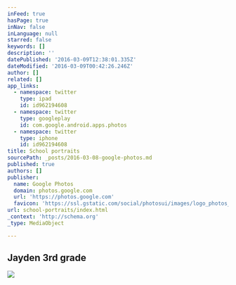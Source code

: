 ```yaml
---
inFeed: true
hasPage: true
inNav: false
inLanguage: null
starred: false
keywords: []
description: ''
datePublished: '2016-03-09T12:38:01.335Z'
dateModified: '2016-03-09T00:42:26.246Z'
author: []
related: []
app_links:
  - namespace: twitter
    type: ipad
    id: id962194608
  - namespace: twitter
    type: googleplay
    id: com.google.android.apps.photos
  - namespace: twitter
    type: iphone
    id: id962194608
title: School portraits
sourcePath: _posts/2016-03-08-google-photos.md
published: true
authors: []
publisher:
  name: Google Photos
  domain: photos.google.com
  url: 'https://photos.google.com'
  favicon: 'https://ssl.gstatic.com/social/photosui/images/logo_photos_color_192.png'
url: school-portraits/index.html
_context: 'http://schema.org'
_type: MediaObject

---
```

<article style=""><h1>Jayden 3rd grade</h1><img src="https://s3-us-west-2.amazonaws.com/the-grid-img/p/fe6173653b09f41b08fd637f21068d29e5c253d1.jpg" /></article>